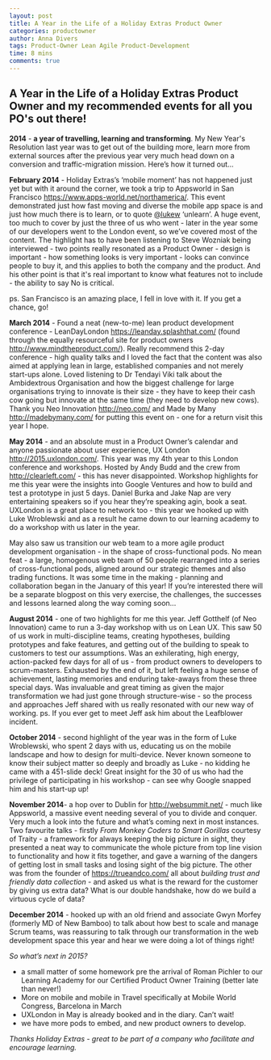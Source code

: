 ```yaml
---
layout: post
title: A Year in the Life of a Holiday Extras Product Owner
categories: productowner
author: Anna Divers
tags: Product-Owner Lean Agile Product-Development
time: 8 mins
comments: true
---
```


## A Year in the Life of a Holiday Extras Product Owner and my recommended events for all you PO's out there!

**2014** - **a year of travelling, learning and transforming**. My New Year's Resolution last year was to get out of the building more, learn more from external sources after the previous year very much head down on a conversion and traffic-migration mission.  Here’s how it turned out...

**February 2014** - Holiday Extras’s ‘mobile moment’ has not happened just yet but with it around the corner, we took a trip to Appsworld in San Francisco <https://www.apps-world.net/northamerica/>.  This event demonstrated just how fast moving and diverse the mobile app space is and just how much there is to learn, or to quote [@lukew](http://www.twitter.com/lukew) ‘unlearn’.  A huge event, too much to cover by just the three of us who went - later in the year some of our developers went to the London event, so we’ve covered most of the content.  The highlight has to have been listening to Steve Wozniak being interviewed - two points really resonated as a Product Owner - design is important - how something looks is very important - looks can convince people to buy it, and this applies to both the company and the product.  And his other point is that it's real important to know what features not to include - the ability to say No is critical.

ps.  San Francisco is an amazing place, I fell in love with it.  If you get a chance, go!


**March 2014** - Found a neat (new-to-me) lean product development conference - LeanDayLondon https://leanday.splashthat.com/ (found through the equally resourceful site for product owners <http://www.mindtheproduct.com/>).  Really recommend this 2-day conference - high quality talks and I loved the fact that the content was also aimed at applying lean in large, established companies and not merely start-ups alone.  Loved listening to Dr Tendayi Viki talk about the Ambidextrous Organisation and how the biggest challenge for large organisations trying to innovate is their size - they have to keep their cash cow going but innovate at the same time (they need to develop new cows).
Thank you Neo Innovation <http://neo.com/> and Made by Many <http://madebymany.com/> for putting this event on - one for a return visit this year I hope.


**May 2014** - and an absolute must in a Product Owner’s calendar and anyone passionate about user experience, UX London <http://2015.uxlondon.com/>.  This year was my 4th year to this London conference and workshops.  Hosted by Andy Budd and the crew from <http://clearleft.com/> - this has never disappointed.   Workshop highlights for me this year were the insights into Google Ventures and how to build and test a prototype in just 5 days. Daniel Burka and Jake Nap are very entertaining speakers so if you hear they’re speaking agin, book a seat.
UXLondon is a great place to network too - this year we hooked up with Luke Wroblewski and as a result he came down to our learning academy to do a workshop with us later in the year.

May also saw us transition our web team to a more agile product development organisation - in the shape of cross-functional pods.  No mean feat - a large, homogenous web team of 50 people rearranged into a series of cross-functional pods, aligned around our strategic themes and also trading functions.  It was some time in the making - planning and collaboration began in the January of this year!  If you’re interested there will be a separate blogpost on this very exercise, the challenges, the successes and lessons learned along the way coming soon...


**August 2014** - one of two highlights for me this year.  Jeff Gotthelf (of Neo Innovation) came to run a 3-day workshop with us on Lean UX.  This saw 50 of us work in multi-discipline teams, creating hypotheses, building prototypes and fake features, and getting out of the building to speak to customers to test our assumptions.  Was an exhilerating, high energy, action-packed few days for all of us - from product owners to developers to scrum-masters.  Exhausted by the end of it, but left feeling a huge sense of achievement, lasting memories and enduring take-aways from these three special days.  Was invaluable and great timing as given the major transformation we had just gone through structure-wise  - so the process and approaches Jeff shared with us really resonated with our new way of working.
ps.  If you ever get to meet Jeff ask him about the Leafblower incident.


**October 2014** - second highlight of the year was in the form of Luke Wroblewski, who spent 2 days with us, educating us on the mobile landscape and how to design for multi-device.  Never known someone to know their subject matter so deeply and broadly as Luke - no kidding he came with a 451-slide deck!  Great insight for the 30 of us who had the privilege of participating in his workshop - can see why Google snapped him and his start-up up!


**November 2014**- a hop over to Dublin for <http://websummit.net/> - much like Appsworld, a massive event needing several of you to divide and conquer.  Very much a look into the future and what’s coming next in most instances.  Two favourite talks - firstly _From Monkey Coders to Smart Gorillas_ courtesy of Traity - a framework for always keeping the big picture in sight, they presented a neat way to communicate the whole picture from top line vision to functionality and how it fits together, and gave a warning of the dangers of getting lost in small tasks and losing sight of the big picture.  The other was from the founder of <https://trueandco.com/> all about _building trust and friendly data collection_ - and asked us what is the reward for the customer by giving us extra data?  What is our double handshake, how do we build a virtuous cycle of data?

**December 2014** - hooked up with an old friend and associate Gwyn Morfey (formerly MD of New Bamboo) to talk about how best to scale and manage Scrum teams, was reassuring to talk through our transformation in the web development space this year and hear we were doing a lot of things right!

_So what’s next in 2015?_

- a small matter of some homework pre the arrival of Roman Pichler to our Learning Academy for our Certified Product Owner Training (better late than never!)
- More on mobile and mobile in Travel specifically at Mobile World Congress, Barcelona in March
- UXLondon in May is already booked and in the diary.  Can’t wait!
- we have more pods to embed, and new product owners to develop.

_Thanks Holiday Extras - great to be part of a company who facilitate and encourage learning._
